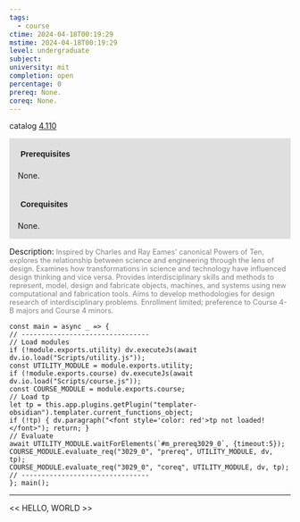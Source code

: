 ```yaml
---
tags:
  - course
ctime: 2024-04-18T00:19:29
mstime: 2024-04-18T00:19:29
level: undergraduate
subject: 
university: mit
completion: open
percentage: 0
prereq: None.
coreq: None.
---
```


catalog [4.110](http://student.mit.edu/catalog/m4a.html#4.110)

<span style="display: block; padding: 15px; background-color: rgb(100, 100, 100, 0.2);"><font id="m_prereq3029_0" style="display: block; font-family: Arial, sans-serif; font-weight: bold; padding: 5px">Prerequisites</font><br><span id="prereq3029_0">None.</span></span>
<span style="display: block; padding: 15px; background-color: rgb(100, 100, 100, 0.2);"><font id="m_coreq3029_0" style="display: block; font-family: Arial, sans-serif; font-weight: bold; padding: 5px">Corequisites</font><br><span id="coreq3029_0">None.</span></span>

<font style="">Description:</font>
<font style="color: grey; font-size: 0.8rem;">Inspired by Charles and Ray Eames' canonical Powers of Ten, explores the relationship between science and engineering through the lens of design. Examines how transformations in science and technology have influenced design thinking and vice versa. Provides interdisciplinary skills and methods to represent, model, design and fabricate objects, machines, and systems using new computational and fabrication tools. Aims to develop methodologies for design research of interdisciplinary problems. Enrollment limited; preference to Course 4-B majors and Course 4 minors.</font>

```dataviewjs
const main = async _ => {
// --------------------------------
// Load modules
if (!module.exports.utility) dv.executeJs(await dv.io.load("Scripts/utility.js"));
const UTILITY_MODULE = module.exports.utility;
if (!module.exports.course) dv.executeJs(await dv.io.load("Scripts/course.js"));
const COURSE_MODULE = module.exports.course;
// Load tp
let tp = this.app.plugins.getPlugin("templater-obsidian").templater.current_functions_object;
if (!tp) { dv.paragraph("<font style='color: red'>tp not loaded!</font>"); return; }
// Evaluate
await UTILITY_MODULE.waitForElements(`#m_prereq3029_0`, {timeout:5});
COURSE_MODULE.evaluate_req("3029_0", "prereq", UTILITY_MODULE, dv, tp);
COURSE_MODULE.evaluate_req("3029_0", "coreq", UTILITY_MODULE, dv, tp);
// --------------------------------
}; main();
```

---

<< HELLO, WORLD >>
